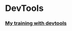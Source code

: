 # DevTools

### [My training with devtools](https://drive.google.com/file/d/1ruAfDSlDd9kozB7I5f2ynpHAGlppVIL7/view?usp=sharing)
